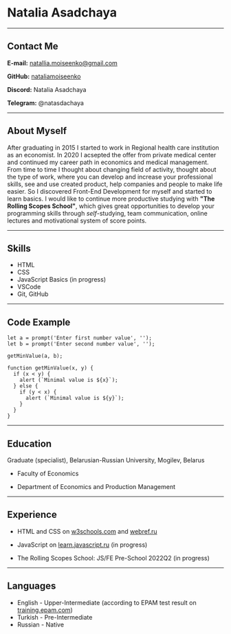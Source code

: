 # Natalia Asadchaya

***************************************

## Contact Me

**E-mail:** [natallia.moiseenko@gmail.com](mailto:natallia.moiseenko@gmail.com)

**GitHub:** [nataliamoiseenko](https://github.com/nataliamoiseenko)

**Discord:** Natalia Asadchaya

**Telegram:** @natasdachaya

***************************************

## About Myself

After graduating in 2015 I started to work in Regional health care institution as an economist. In 2020 I acsepted the offer from private medical center and continued my career path in economics and medical management.
From time to time I thought about changing field of activity, thought about the type of work, where you can develop and increase your professional skills, see and use created product, help companies and people to make life easier. So I discovered Front-End Development for myself and started to learn basics. I would like to continue more productive studying with **"The Rolling Scopes School"**, which gives great opportunities to develop your programming skills through _self_-studying, team communication, online lectures and motivational system of score points.

***************************************

## Skills

* HTML
* CSS
* JavaScript Basics (in progress)
* VSCode
* Git, GitHub

***************************************

## Code Example

```
let a = prompt('Enter first number value', '');
let b = prompt('Enter second number value', '');

getMinValue(a, b);

function getMinValue(x, y) {
  if (x < y) {
    alert (`Minimal value is ${x}`);
  } else {
    if (y < x) {
      alert (`Minimal value is ${y}`);
    }
  }
}

```

***************************************

## Education

Graduate (specialist), Belarusian-Russian University, Mogilev, Belarus
* Faculty of Economics
+ Department of Economics and Production Management

***************************************

## Experience

* HTML and CSS on [w3schools.com](https://www.w3schools.com/) and [webref.ru](https://webref.ru/)

* JavaScript on [learn.javascript.ru](https://learn.javascript.ru/) (in progress)

* The Rolling Scopes School: JS/FE Pre-School 2022Q2 (in progress)

***************************************

## Languages

* English - Upper-Intermediate (according to EPAM test result on [training.epam.com](https://training.epam.com/))
* Turkish - Pre-Intermediate
* Russian - Native


